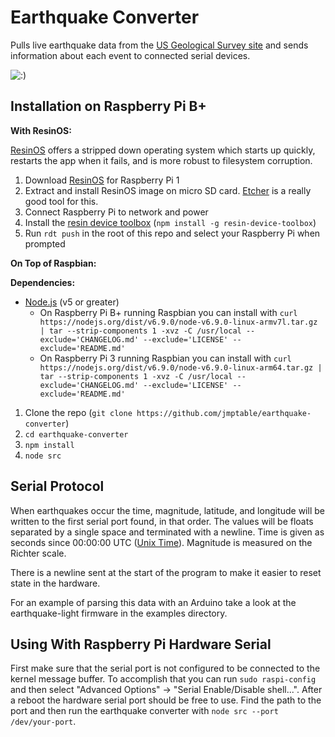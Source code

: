# Earthquake Converter

Pulls live earthquake data from the [US Geological Survey site](http://earthquake.usgs.gov/) and
sends information about each event to connected serial devices.

![:)](http://i.imgur.com/1DbNcsf.gif)

## Installation on Raspberry Pi B+

**With ResinOS:**

[ResinOS](https://resinos.io/) offers a stripped down operating system which starts up quickly,
restarts the app when it fails, and is more robust to filesystem corruption.

1. Download [ResinOS](https://resinos.io/#downloads) for Raspberry Pi 1
2. Extract and install ResinOS image on micro SD card. [Etcher](https://etcher.io/) is a really good tool for this.
3. Connect Raspberry Pi to network and power
4. Install the [resin device toolbox](https://github.com/resin-os/resin-device-toolbox)
(`npm install -g resin-device-toolbox`)
5. Run `rdt push` in the root of this repo and select your Raspberry Pi when prompted

**On Top of Raspbian:**

**Dependencies:**

* [Node.js](https://nodejs.org/en/) (v5 or greater)
    - On Raspberry Pi B+ running Raspbian you can install with `curl https://nodejs.org/dist/v6.9.0/node-v6.9.0-linux-armv7l.tar.gz | tar --strip-components 1 -xvz -C /usr/local --exclude='CHANGELOG.md' --exclude='LICENSE' --exclude='README.md'`
    - On Raspberry Pi 3 running Raspbian you can install with `curl https://nodejs.org/dist/v6.9.0/node-v6.9.0-linux-arm64.tar.gz | tar --strip-components 1 -xvz -C /usr/local --exclude='CHANGELOG.md' --exclude='LICENSE' --exclude='README.md'`

1. Clone the repo (`git clone https://github.com/jmptable/earthquake-converter`)
2. `cd earthquake-converter`
3. `npm install`
4. `node src`

## Serial Protocol

When earthquakes occur the time, magnitude, latitude, and longitude will be written to the first
serial port found, in that order. The values will be floats separated by a single space and
terminated with a newline. Time is given as seconds since 00:00:00 UTC
([Unix Time](https://en.wikipedia.org/wiki/Unix_time)). Magnitude is measured on the Richter scale.

There is a newline sent at the start of the program to make it easier to reset state in the hardware.

For an example of parsing this data with an Arduino take a look at the earthquake-light firmware in
the examples directory.

## Using With Raspberry Pi Hardware Serial

First make sure that the serial port is not configured to be connected to the kernel message buffer.
To accomplish that you can run `sudo raspi-config` and then select "Advanced Options" ->
"Serial Enable/Disable shell...". After a reboot the hardware serial port should be free to use.
Find the path to the port and then run the earthquake converter with `node src --port /dev/your-port`.
